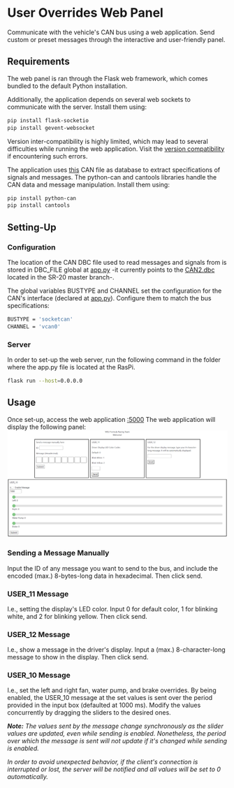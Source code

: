 # User Overrides Web Panel
Communicate with the vehicle's CAN bus using a web application. Send custom or preset
messages through the interactive and user-friendly panel.

## Requirements
The web panel is ran through the Flask web framework, which comes bundled to
the default Python installation.

Additionally, the application depends on several web sockets to communicate
with the server. Install them using:

```bash
pip install flask-socketio
pip install gevent-websocket
```

Version inter-compatibility is highly limited, which may lead to several difficulties
while running the web application. Visit the [version compatibility](https://flask-socketio.readthedocs.io/en/latest/#version-compatibility)
if encountering such errors.

The application uses [this](https://github.com/msfrt/Electrical-SR20/tree/master/DBCs)
CAN file as database to extract specifications of signals and messages. The python-can
and cantools libraries handle the CAN data and message manipulation. Install them using:

```bash
pip install python-can
pip install cantools
```

## Setting-Up
### Configuration
The location of the CAN DBC file used to read messages and signals from is stored
in DBC_FILE global at [app.py](/app.py) -it currently points to the [CAN2.dbc](https://github.com/msfrt/Electrical-SR20/tree/master/DBCs) located in the SR-20 master branch-.

The global variables BUSTYPE and CHANNEL set the configuration for the CAN's interface
(declared at [app.py](/app.py)). Configure them to match the bus specifications:

```bash
BUSTYPE = 'socketcan'
CHANNEL = 'vcan0'
```
 
### Server
In order to set-up the web server, run the following command in the folder
where the app.py file is located at the RasPi.

```bash
flask run --host=0.0.0.0
```

## Usage
Once set-up, access the web application [<hostname>:5000](/)
The web application will display the following panel:
![](images/panel.png 'Overrides Application Panel')

### Sending a Message Manually
Input the ID of any message you want to send to the bus, and include the encoded
(max.) 8-bytes-long data in hexadecimal. Then click send.

### USER_11 Message
I.e., setting the display's LED color. Input 0 for default color, 1 for
blinking white, and 2 for blinking yellow. Then click send.

### USER_12 Message
I.e., show a message in the driver's display. Input a (max.) 8-character-long message
to show in the display. Then click send.

### USER_10 Message
I.e., set the left and right fan, water pump, and brake overrides.
By being enabled, the USER_10 message at the set values is sent over the period
provided in the input box (defaulted at 1000 ms). Modify the values concurrently by dragging the sliders
to the desired ones.

***Note:*** _The values sent by the message change synchronously as the slider values_
_are updated, even while sending is enabled. Nonetheless, the period over_
_which the message is sent will not update if it's changed while sending is enabled._

_In order to avoid unexpected behavior, if the client's connection is interrupted or lost,_
_the server will be notified and all values will be set to 0 automatically._
